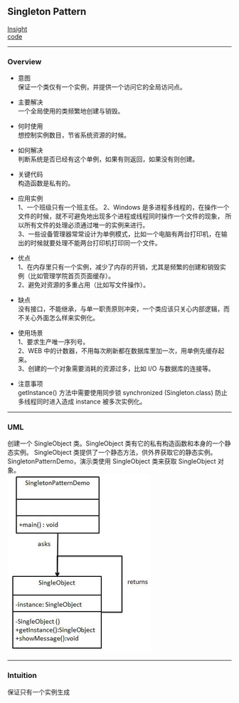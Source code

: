 ## Singleton Pattern
[Insight](https://www.runoob.com/design-pattern/singleton-pattern.html)  
[code](https://github.com/wan-h/Brainpower/blob/master/Code/CS/DesignPatterns/SingletonPattern.py)

---
### Overview  
* 意图  
保证一个类仅有一个实例，并提供一个访问它的全局访问点。

* 主要解决  
一个全局使用的类频繁地创建与销毁。

* 何时使用  
想控制实例数目，节省系统资源的时候。

* 如何解决  
判断系统是否已经有这个单例，如果有则返回，如果没有则创建。

* 关键代码  
构造函数是私有的。

* 应用实例  
1、一个班级只有一个班主任。 
2、Windows 是多进程多线程的，在操作一个文件的时候，就不可避免地出现多个进程或线程同时操作一个文件的现象，
所以所有文件的处理必须通过唯一的实例来进行。  
3、一些设备管理器常常设计为单例模式，比如一个电脑有两台打印机，在输出的时候就要处理不能两台打印机打印同一个文件。

* 优点  
1、在内存里只有一个实例，减少了内存的开销，尤其是频繁的创建和销毁实例（比如管理学院首页页面缓存）。  
2、避免对资源的多重占用（比如写文件操作）。   

* 缺点  
没有接口，不能继承，与单一职责原则冲突，一个类应该只关心内部逻辑，而不关心外面怎么样来实例化。

* 使用场景  
1、要求生产唯一序列号。  
2、WEB 中的计数器，不用每次刷新都在数据库里加一次，用单例先缓存起来。  
3、创建的一个对象需要消耗的资源过多，比如 I/O 与数据库的连接等。

* 注意事项  
getInstance() 方法中需要使用同步锁 synchronized (Singleton.class) 防止多线程同时进入造成 instance 被多次实例化。

---
### UML  
创建一个 SingleObject 类。SingleObject 类有它的私有构造函数和本身的一个静态实例。
SingleObject 类提供了一个静态方法，供外界获取它的静态实例。
SingletonPatternDemo，演示类使用 SingleObject 类来获取 SingleObject 对象。   
![](src/UMl_0.png)

---
### Intuition  
保证只有一个实例生成